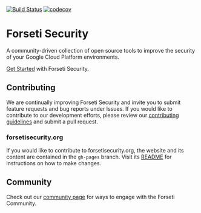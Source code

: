 [![Build Status](https://travis-ci.org/GoogleCloudPlatform/forseti-security.svg?branch=master)](https://travis-ci.org/GoogleCloudPlatform/forseti-security) [![codecov](https://codecov.io/gh/GoogleCloudPlatform/forseti-security/branch/master/graph/badge.svg)](https://codecov.io/gh/GoogleCloudPlatform/forseti-security)

# Forseti Security
A community-driven collection of open source tools to improve the security
of your Google Cloud Platform environments.

[Get Started](http://forsetisecurity.org/docs/quickstarts/forseti-security/)
with Forseti Security.

## Contributing
We are continually improving Forseti Security and invite you to submit feature
requests and bug reports under Issues. If you would like to contribute to our
development efforts, please review our
[contributing guidelines](/.github/CONTRIBUTING.md) and submit a pull request.

### forsetisecurity.org
If you would like to contribute to forsetisecurity.org, the website and its
content are contained in the `gh-pages` branch. Visit its
[README](https://github.com/GoogleCloudPlatform/forseti-security/tree/gh-pages)
for instructions on how to make changes.

## Community
Check out our [community page](http://forsetisecurity.org/community) for ways
to engage with the Forseti Community.
